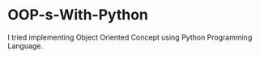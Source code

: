 # OOP-s-With-Python

I tried implementing Object Oriented Concept using Python Programming Language.
